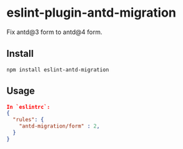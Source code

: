 # eslint-plugin-antd-migration

Fix antd@3 form to antd@4 form.

## Install

```
npm install eslint-antd-migration
```

## Usage

```json
In `eslintrc`:
{
  "rules": {
    "antd-migration/form" : 2,
  }
}
```
